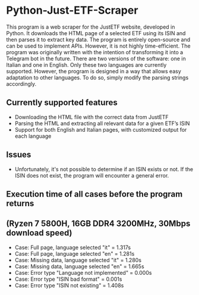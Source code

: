 # **Python-Just-ETF-Scraper**
This program is a web scraper for the JustETF website, developed in Python. It downloads the HTML page of a selected ETF using its ISIN and then parses it to extract key data.
The program is entirely open-source and can be used to implement APIs. However, it is not highly time-efficient.
The program was originally written with the intention of transforming it into a Telegram bot in the future.
There are two versions of the software: one in Italian and one in English. Only these two languages are currently supported. However, the program is designed in a way that allows easy adaptation to other languages. 
To do so, simply modify the parsing strings accordingly.

## Currently supported features
- Downloading the HTML file with the correct data from JustETF
- Parsing the HTML and extracting all relevant data for a given ETF’s ISIN
- Support for both English and Italian pages, with customized output for each language

## Issues
- Unfortunately, it's not possible to determine if an ISIN exists or not. If the ISIN does not exist, the program will encounter a general error.

## Execution time of all cases before the program returns
## (Ryzen 7 5800H, 16GB DDR4 3200MHz, 30Mbps download speed)
- Case: Full page, language selected "it" = 1.317s
- Case: Full page, language selected "en" = 1.281s
- Case: Missing data, language selected "it" = 1.280s
- Case: Missing data, language selected "en" = 1.665s
- Case: Error type "Language not implemented" = 0.000s
- Case: Error type "ISIN bad format" = 0.001s
- Case: Error type "ISIN not existing" = 1.408s